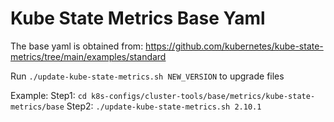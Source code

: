 # Kube State Metrics Base Yaml
The base yaml is obtained from:
https://github.com/kubernetes/kube-state-metrics/tree/main/examples/standard

Run `./update-kube-state-metrics.sh NEW_VERSION` to upgrade files

Example:
Step1: `cd k8s-configs/cluster-tools/base/metrics/kube-state-metrics/base`
Step2: `./update-kube-state-metrics.sh 2.10.1`
